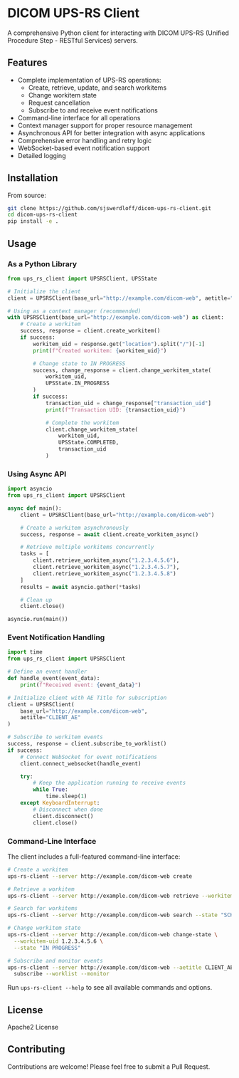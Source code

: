 # DICOM UPS-RS Client

A comprehensive Python client for interacting with DICOM UPS-RS (Unified Procedure Step - RESTful Services) servers.

## Features

- Complete implementation of UPS-RS operations:
  - Create, retrieve, update, and search workitems
  - Change workitem state
  - Request cancellation
  - Subscribe to and receive event notifications
- Command-line interface for all operations
- Context manager support for proper resource management
- Asynchronous API for better integration with async applications
- Comprehensive error handling and retry logic
- WebSocket-based event notification support
- Detailed logging

## Installation

From source:

```bash
git clone https://github.com/sjswerdloff/dicom-ups-rs-client.git
cd dicom-ups-rs-client
pip install -e .
```

## Usage

### As a Python Library

```python
from ups_rs_client import UPSRSClient, UPSState

# Initialize the client
client = UPSRSClient(base_url="http://example.com/dicom-web", aetitle="CLIENT_AE")

# Using as a context manager (recommended)
with UPSRSClient(base_url="http://example.com/dicom-web") as client:
    # Create a workitem
    success, response = client.create_workitem()
    if success:
        workitem_uid = response.get("location").split("/")[-1]
        print(f"Created workitem: {workitem_uid}")

        # Change state to IN PROGRESS
        success, change_response = client.change_workitem_state(
            workitem_uid,
            UPSState.IN_PROGRESS
        )
        if success:
            transaction_uid = change_response["transaction_uid"]
            print(f"Transaction UID: {transaction_uid}")

            # Complete the workitem
            client.change_workitem_state(
                workitem_uid,
                UPSState.COMPLETED,
                transaction_uid
            )
```

### Using Async API

```python
import asyncio
from ups_rs_client import UPSRSClient

async def main():
    client = UPSRSClient(base_url="http://example.com/dicom-web")

    # Create a workitem asynchronously
    success, response = await client.create_workitem_async()

    # Retrieve multiple workitems concurrently
    tasks = [
        client.retrieve_workitem_async("1.2.3.4.5.6"),
        client.retrieve_workitem_async("1.2.3.4.5.7"),
        client.retrieve_workitem_async("1.2.3.4.5.8")
    ]
    results = await asyncio.gather(*tasks)

    # Clean up
    client.close()

asyncio.run(main())
```

### Event Notification Handling

```python
import time
from ups_rs_client import UPSRSClient

# Define an event handler
def handle_event(event_data):
    print(f"Received event: {event_data}")

# Initialize client with AE Title for subscription
client = UPSRSClient(
    base_url="http://example.com/dicom-web",
    aetitle="CLIENT_AE"
)

# Subscribe to workitem events
success, response = client.subscribe_to_worklist()
if success:
    # Connect WebSocket for event notifications
    client.connect_websocket(handle_event)

    try:
        # Keep the application running to receive events
        while True:
            time.sleep(1)
    except KeyboardInterrupt:
        # Disconnect when done
        client.disconnect()
        client.close()
```

### Command-Line Interface

The client includes a full-featured command-line interface:

```bash
# Create a workitem
ups-rs-client --server http://example.com/dicom-web create

# Retrieve a workitem
ups-rs-client --server http://example.com/dicom-web retrieve --workitem-uid 1.2.3.4.5.6

# Search for workitems
ups-rs-client --server http://example.com/dicom-web search --state "SCHEDULED"

# Change workitem state
ups-rs-client --server http://example.com/dicom-web change-state \
  --workitem-uid 1.2.3.4.5.6 \
  --state "IN PROGRESS"

# Subscribe and monitor events
ups-rs-client --server http://example.com/dicom-web --aetitle CLIENT_AE \
  subscribe --worklist --monitor
```

Run `ups-rs-client --help` to see all available commands and options.

## License

Apache2 License

## Contributing

Contributions are welcome! Please feel free to submit a Pull Request.
